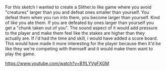 For this sketch I wanted to create a Slither.io like game where you avoid "creatures" larger than you and defeat ones smaller than yourself. You defeat them when you run into them, you become larger than yourself. Kind of like you ate them. If you are defeated by ones larger than yourself you get a "chunk taken out of you". The sound aspect of it would add pressure to the player and make them feel like the stakes are higher than they actually are. If i'd had the time and skill, i would have added a score board. This would have made it more interesting for the player because then it'd be like they we're competing with themself and it would make them want to play the game.

https://www.youtube.com/watch?v=B1fLYVgFXGM

